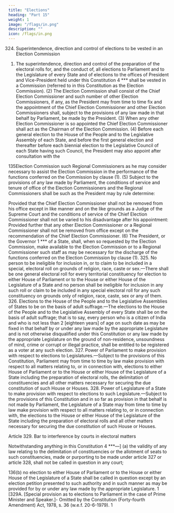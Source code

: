 ```yaml
---
title: "Elections"
heading: "Part 15"
weight: 1
image: "/flags/in.png"
description: ""
icon: /flags/in.png
---
```


<!-- PART XV ELECTIONS -->

324. Superintendence, direction and control of elections to be vested in an Election Commission

1) The superintendence, direction and control of the preparation of the electoral rolls for, and the conduct of, all elections to Parliament and to the Legislature of every State and of elections to the offices of President and Vice-President held under this Constitution 4 *** shall be vested in a Commission (referred to in this Constitution as the Election Commission).
(2) The Election Commission shall consist of the Chief Election Commissioner and such number of other
Election Commissioners, if any, as the President may from time to time fix and the appointment of the Chief
Election Commissioner and other Election Commissioners shall, subject to the provisions of any law made in
that behalf by Parliament, be made by the President.
(3) When any other Election Commissioner is so appointed the Chief Election Commissioner shall act
as the Chairman of the Election Commission.
(4) Before each general election to the House of the People and to the Legislative Assembly of each
State, and before the first general election and thereafter before each biennial election to the Legislative
Council of each State having such Council, the President may also appoint after consultation with the
<!-- 1. Sub-clause (h) and (i) re-lettered as (i) and (j) by the Constitution (Seventy-fifth Amendment) Act, 1993, s.2 (w.e.f. 15-5-1994).
2. Subs. by ibid., for “(g)”.
3. Subs. by ibid., for “(h)”.
4. The words “including the appointment of election tribunals for the decision of doubts and disputes arising out of or in connection
with elections to parliament and to the Legislatures of States” omitted by the Constitution (Nineteenth Amendment) Act, 1966,
s. 2 (w.e.f. 11-12-1966). -->

135Election Commission such Regional Commissioners as he may consider necessary to assist the Election
Commission in the performance of the functions conferred on the Commission by clause (1).
(5) Subject to the provisions of any law made by Parliament, the conditions of service and tenure of office
of the Election Commissioners and the Regional Commissioners shall be such as the President may by rule
determine:

Provided that the Chief Election Commissioner shall not be removed from his office except in like
manner and on the like grounds as a Judge of the Supreme Court and the conditions of service of the Chief
Election Commissioner shall not be varied to his disadvantage after his appointment:
Provided further that any other Election Commissioner or a Regional Commissioner shall not be
removed from office except on the recommendation of the Chief Election Commissioner.
(6) The President, or the Governor 1 *** of a State, shall, when so requested by the Election
Commission, make available to the Election Commission or to a Regional Commissioner such staff as may
be necessary for the discharge of the functions conferred on the Election Commission by clause (1).
325. No person to be ineligible for inclusion in, or to claim to be included in a special, electoral
roll on grounds of religion, race, caste or sex.—There shall be one general electoral roll for every
territorial constituency for election to either House of Parliament or to the House or either House of the
Legislature of a State and no person shall be ineligible for inclusion in any such roll or claim to be included
in any special electoral roll for any such constituency on grounds only of religion, race, caste, sex or any of
them.
326. Elections to the House of the People and to the Legislative Assemblies of States to be on the
basis of adult suffrage.—The elections to the House of the People and to the Legislative Assembly of
every State shall be on the basis of adult suffrage; that is to say, every person who is a citizen of India and
who is not less than 2 [eighteen years] of age on such date as may be fixed in that behalf by or under any
law made by the appropriate Legislature and is not otherwise disqualified under this Constitution or any
law made by the appropriate Legislature on the ground of non-residence, unsoundness of mind, crime or
corrupt or illegal practice, shall be entitled to be registered as a voter at any such election.
327. Power of Parliament to make provision with respect to elections to Legislatures.—Subject to
the provisions of this Constitution, Parliament may from time to time by law make provision with respect
to all matters relating to, or in connection with, elections to either House of Parliament or to the House or
either House of the Legislature of a State including the preparation of electoral rolls, the delimitation of
constituencies and all other matters necessary for securing the due constitution of such House or Houses.
328. Power of Legislature of a State to make provision with respect to elections to such
Legislature.—Subject to the provisions of this Constitution and in so far as provision in that behalf is not
made by Parliament, the Legislature of a State may from time to time by law make provision with respect
to all matters relating to, or in connection with, the elections to the House or either House of the Legislature
of the State including the preparation of electoral rolls and all other matters necessary for securing the due
constitution of such House or Houses.

Article 329. Bar to interference by courts in electoral matters

Notwithstanding anything in this Constitution 4 ***—]
(a) the validity of any law relating to the delimitation of constituencies or the allotment of seats to
such constituencies, made or purporting to be made under article 327 or article 328, shall not be called
in question in any court;
<!-- 1. The words “or Rajpramukh” omitted by the Constitution (Seventh Amendment) Act, 1956, s. 29 and Sch. (w.e.f. 1-11-1956).
2. Subs. by the Constitution (Sixty-first Amendment) Act, 1988, s. 2, for “twenty-one years” (w.e.f. 28-3-1989).
3. Subs, by the Constitution (Thirty-ninth Amendment) Act, 1975, s. 3, for certain words (w.e.f. 10-8-1975).
4 .The words, figures and letters “but subject to the provisions of article 329A” omitted by the Constitution (Forty-fourth
Amendment) Act, 1978, s. 35 (w.e.f. 20-6-1979). -->

136(b) no election to either House of Parliament or to the House or either House of the Legislature of
a State shall be called in question except by an election petition presented to such authority and in such
manner as may be provided for by or under any law made by the appropriate Legislature.
1
[329A. [Special provision as to elections to Parliament in the case of Prime Minister and Speaker.]-
Omitted by the Constitution (Forty-fourth Amendment) Act, 1978, s. 36 (w.e.f. 20-6-1979).
1

